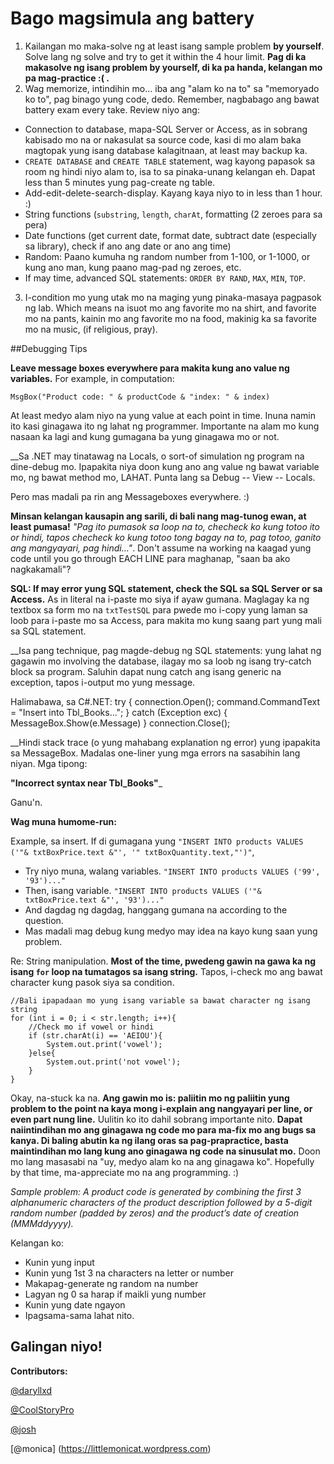 Bago magsimula ang battery
==========================

1. Kailangan mo maka-solve ng at least isang sample problem __by yourself__. 
Solve lang ng solve and try to get it within the 4 hour limit.
__Pag di ka makasolve ng isang problem by yourself, di ka pa handa, kelangan mo 
pa mag-practice :( .__
2. Wag memorize, intindihin mo... iba ang "alam ko na to" sa "memoryado ko 
to", pag binago yung code, dedo. Remember, nagbabago ang bawat battery exam 
every take. Review niyo ang:

* Connection to database, mapa-SQL Server or Access, as in sobrang 
kabisado mo na or nakasulat sa source code, kasi di mo alam baka magtopak yung 
isang database kalagitnaan, at least may backup ka.
* `CREATE DATABASE` and `CREATE TABLE` statement, wag kayong papasok sa room ng 
hindi niyo alam to, isa to sa pinaka-unang kelangan eh. Dapat less than 5 
minutes yung pag-create ng table.
* Add-edit-delete-search-display. Kayang kaya niyo to in less than 1 hour. :)
* String functions (`substring`, `length`, `charAt`, formatting (2 zeroes 
para sa pera)
* Date functions (get current date, format date, subtract date 
(especially sa library), check if ano ang date or ano ang time)
* Random: Paano kumuha ng random number from 1-100, or 1-1000, or kung ano man,
 kung paano mag-pad ng zeroes, etc.
* If may time, advanced SQL statements: `ORDER BY RAND`, `MAX`, `MIN`, `TOP`.

3. I-condition mo yung utak mo na maging yung pinaka-masaya pagpasok ng lab. 
Which means na isuot mo ang favorite mo na shirt, and favorite mo na pants, 
kainin mo ang favorite mo na food, makinig ka sa favorite mo na music, (if 
religious, pray).

##Debugging Tips

__Leave message boxes everywhere para makita kung ano value ng variables.__
For example, in computation:

`MsgBox("Product code: " & productCode & "index: " & index)`

At least medyo alam niyo na yung value at each point in time. Inuna namin ito 
kasi ginagawa ito ng lahat ng programmer. Importante na alam mo kung nasaan ka 
lagi and kung gumagana ba yung ginagawa mo or not.

__Sa .NET may tinatawag na Locals, o sort-of simulation ng program na dine-debug mo.
Ipapakita niya doon kung ano ang value ng bawat variable mo, ng bawat method mo, LAHAT.
Punta lang sa Debug -- View -- Locals.

Pero mas madali pa rin ang Messageboxes everywhere. :)

__Minsan kelangan kausapin ang sarili, di bali nang mag-tunog ewan, at least 
pumasa!__ _"Pag ito pumasok sa loop na to, checheck ko kung totoo ito or hindi, 
tapos checheck ko kung totoo tong bagay na to, pag totoo, ganito ang mangyayari, 
pag hindi..."_. Don't assume na working na kaagad yung code until you go through 
EACH LINE para maghanap, "saan ba ako nagkakamali"?

__SQL: If may error yung SQL statement, check the SQL sa SQL Server or sa 
Access.__ As in literal na i-paste mo siya if ayaw gumana. Maglagay ka ng 
textbox sa form mo na `txtTestSQL` para pwede mo i-copy yung 
laman sa loob para i-paste mo sa Access, para makita mo kung saang part 
yung mali sa SQL statement.

__Isa pang technique, pag magde-debug ng SQL statements: yung lahat ng gagawin
mo involving the database, ilagay mo sa loob ng isang try-catch block sa program. Saluhin
dapat nung catch ang isang generic na exception, tapos i-output mo yung message.

Halimabawa, sa C#.NET:
    try
    {
        connection.Open();
        command.CommandText = "Insert into Tbl_Books...";
    } catch (Exception exc)
    {
        MessageBox.Show(e.Message)
    }
    connection.Close();

__Hindi stack trace (o yung mahabang explanation ng error) yung ipapakita sa MessageBox.
Madalas one-liner yung mga errors na sasabihin lang niyan. Mga tipong:

__"Incorrect syntax near Tbl_Books"___

Ganu'n.

__Wag muna humome-run:__

Example, sa insert. If di gumagana yung 
`"INSERT INTO products VALUES ('"& txtBoxPrice.text &"', '" txtBoxQuantity.text,"')"`,

* Try niyo muna, walang variables. `"INSERT INTO products VALUES ('99', '93')..."`
* Then, isang variable. `"INSERT INTO products VALUES ('"& txtBoxPrice.text &"', '93')..."`
* And dagdag ng dagdag, hanggang gumana na according to the question.
* Mas madali mag debug kung medyo may idea na kayo kung saan yung problem.

Re: String manipulation. __Most of the time, pwedeng gawin na gawa ka ng isang
 `for` loop na tumatagos sa isang string.__ Tapos, i-check mo ang bawat 
character kung pasok siya sa condition.

    //Bali ipapadaan mo yung isang variable sa bawat character ng isang string
    for (int i = 0; i < str.length; i++){
        //Check mo if vowel or hindi
        if (str.charAt(i) == 'AEIOU'){
            System.out.print('vowel');
        }else{
            System.out.print('not vowel');
        }
    }

Okay, na-stuck ka na. __Ang gawin mo is: paliitin mo ng paliitin yung problem
 to the point na kaya mong i-explain ang nangyayari per line, or even part nung 
line.__ Uulitin ko ito dahil sobrang importante nito. __Dapat naiintindihan mo 
ang ginagawa ng code mo para ma-fix mo ang bugs sa kanya. Di baling abutin ka 
ng ilang oras sa pag-prapractice, basta maintindihan mo lang kung ano ginagawa 
ng code na sinusulat mo.__ Doon mo lang masasabi na "uy, medyo alam ko na ang 
ginagawa ko". Hopefully by that time, ma-appreciate mo na ang programming. :)

_Sample problem: A product code is generated by combining the first 3 
alphanumeric characters of the product description followed by a 5-digit random 
number (padded by zeros) and the product’s date of creation (MMMddyyyy)._

Kelangan ko:

* Kunin yung input
* Kunin yung 1st 3 na characters na letter or number
* Makapag-generate ng random na number
* Lagyan ng 0 sa harap if maikli yung number
* Kunin yung date ngayon
* Ipagsama-sama lahat nito.

Galingan niyo!
--------------

__Contributors:__

[@daryllxd](http://www.github.com/daryllxd)

[@CoolStoryPro](https://twitter.com/CoolStoryPro)

[@josh](https://www.facebook.com/misskananirafaeljoshua)

[@monica] (https://littlemonicat.wordpress.com)
